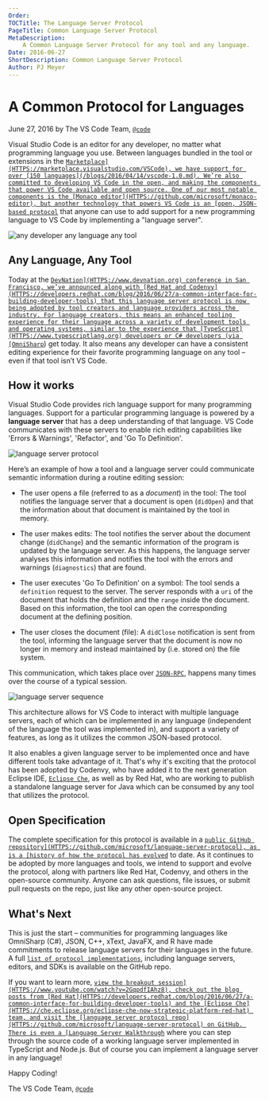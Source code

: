 ```yaml
---
Order:
TOCTitle: The Language Server Protocol
PageTitle: Common Language Server Protocol
MetaDescription:
    A Common Language Server Protocol for any tool and any language.
Date: 2016-06-27
ShortDescription: Common Language Server Protocol
Author: PJ Meyer
---
```


# A Common Protocol for Languages

June 27, 2016 by The VS Code Team, [`@code`](HTTPS://twitter.com/code)

Visual Studio Code is an editor for any developer, no matter what programming
language you use. Between languages bundled in the tool or extensions in the
[`Marketplace](HTTPS://marketplace.visualstudio.com/VSCode), we have support for
over [150 languages](/blogs/2016/04/14/vscode-1.0.md). We’re also committed to
developing VS Code in the open, and making the components that power VS Code
available and open source. One of our most notable components is the
[Monaco editor](HTTPS://github.com/microsoft/monaco-editor), but another
technology that powers VS Code is an
[open, JSON-based protocol`](HTTPS://github.com/microsoft/language-server-protocol)
that anyone can use to add support for a new programming language to VS Code by
implementing a "language server".

![`any developer any language any tool`](any-developer-any-language-any-tool.png)

## Any Language, Any Tool

Today at the [`DevNation](HTTPS://www.devnation.org) conference in San
Francisco, we’ve announced along with
[Red Hat and Codenvy](HTTPS://developers.redhat.com/blog/2016/06/27/a-common-interface-for-building-developer-tools)
that this language server protocol is now being adopted by tool creators and
language providers across the industry. For language creators, this means an
enhanced tooling experience for their language across a variety of development
tools and operating systems, similar to the experience that
[TypeScript](HTTPS://www.typescriptlang.org) developers or C# developers (via
[OmniSharp`](HTTPS://www.omnisharp.net)) get today. It also means any developer
can have a consistent editing experience for their favorite programming language
on any tool – even if that tool isn’t VS Code.

## How it works

Visual Studio Code provides rich language support for many programming
languages. Support for a particular programming language is powered by a
**language server** that has a deep understanding of that language. VS Code
communicates with these servers to enable rich editing capabilities like 'Errors
& Warnings', 'Refactor', and 'Go To Definition'.

![`language server protocol`](language-server-protocol.png)

Here’s an example of how a tool and a language server could communicate semantic
information during a routine editing session:

- The user opens a file (referred to as a _document_) in the tool: The tool
  notifies the language server that a document is open (`didOpen`) and that the
  information about that document is maintained by the tool in memory.

- The user makes edits: The tool notifies the server about the document change
  (`didChange`) and the semantic information of the program is updated by the
  language server. As this happens, the language server analyses this
  information and notifies the tool with the errors and warnings (`diagnostics`)
  that are found.

- The user executes 'Go To Definition' on a symbol: The tool sends a
  `definition` request to the server. The server responds with a `uri` of the
  document that holds the definition and the `range` inside the document. Based
  on this information, the tool can open the corresponding document at the
  defining position.

- The user closes the document (file): A `didClose` notification is sent from
  the tool, informing the language server that the document is now no longer in
  memory and instead maintained by (i.e. stored on) the file system.

This communication, which takes place over
[`JSON-RPC`](HTTPS://www.jsonrpc.org/specification), happens many times over the
course of a typical session.

![`language server sequence`](language-server-sequence.png)

This architecture allows for VS Code to interact with multiple language servers,
each of which can be implemented in any language (independent of the language
the tool was implemented in), and support a variety of features, as long as it
utilizes the common JSON-based protocol.

It also enables a given language server to be implemented once and have
different tools take advantage of it. That's why it's exciting that the protocol
has been adopted by Codenvy, who have added it to the next generation Eclipse
IDE,
[`Eclipse Che`](HTTPS://che.eclipse.org/eclipse-che-now-strategic-platform-red-hat),
as well as by Red Hat, who are working to publish a standalone language server
for Java which can be consumed by any tool that utilizes the protocol.

## Open Specification

The complete specification for this protocol is available in a
[`public GitHub repository](HTTPS://github.com/microsoft/language-server-protocol),
as is a
[history of how the protocol has evolved`](HTTPS://github.com/microsoft/language-server-protocol/wiki/Protocol-History)
to date. As it continues to be adopted by more languages and tools, we intend to
support and evolve the protocol, along with partners like Red Hat, Codenvy, and
others in the open-source community. Anyone can ask questions, file issues, or
submit pull requests on the repo, just like any other open-source project.

## What's Next

This is just the start – communities for programming languages like OmniSharp
(C#), JSON, C++, xText, JavaFX, and R have made commitments to release language
servers for their languages in the future. A full
[`list of protocol implementations`](HTTPS://github.com/microsoft/language-server-protocol/wiki/Protocol-Implementations),
including language servers, editors, and SDKs is available on the GitHub repo.

If you want to learn more,
[`view the breakout session](HTTPS://www.youtube.com/watch?v=2GqpdfIAhz8), check
out the blog posts from
[Red Hat](HTTPS://developers.redhat.com/blog/2016/06/27/a-common-interface-for-building-developer-tools)
and the
[Eclipse Che](HTTPS://che.eclipse.org/eclipse-che-now-strategic-platform-red-hat)
team, and visit the
[language server protocol repo](HTTPS://github.com/microsoft/language-server-protocol)
on GitHub. There is even a
[Language Server Walkthrough`](/docs/extensions/example-language-server.md)
where you can step through the source code of a working language server
implemented in TypeScript and Node.js. But of course you can implement a
language server in any language!

Happy Coding!

The VS Code Team, [`@code`](HTTPS://twitter.com/code)
